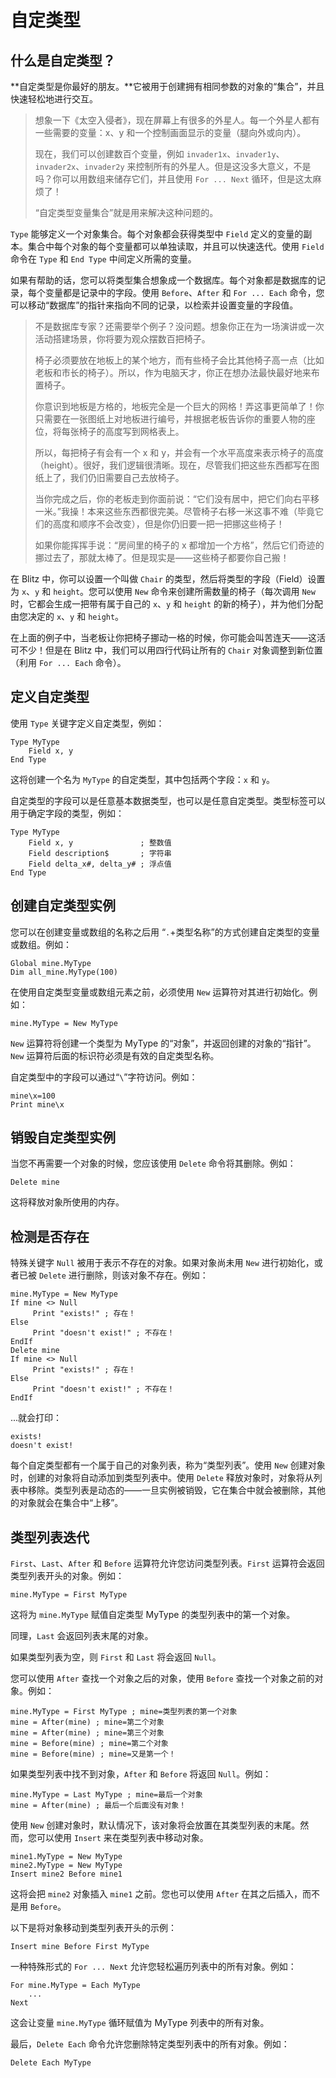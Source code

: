 # 自定类型

## 什么是自定类型？

**自定类型是你最好的朋友。**它被用于创建拥有相同参数的对象的“集合”，并且快速轻松地进行交互。

> 想象一下《太空入侵者》，现在屏幕上有很多的外星人。每一个外星人都有一些需要的变量：x、y 和一个控制画面显示的变量（腿向外或向内）。
>
> 现在，我们可以创建数百个变量，例如 `invader1x`、`invader1y`、`invader2x`、`invader2y` 来控制所有的外星人。但是这没多大意义，不是吗？你可以用数组来储存它们，并且使用 `For ... Next` 循环，但是这太麻烦了！
>
> “自定类型变量集合”就是用来解决这种问题的。

`Type` 能够定义一个对象集合。每个对象都会获得类型中 `Field` 定义的变量的副本。集合中每个对象的每个变量都可以单独读取，并且可以快速迭代。使用 `Field` 命令在 `Type` 和 `End Type` 中间定义所需的变量。

如果有帮助的话，您可以将类型集合想象成一个数据库。每个对象都是数据库的记录，每个变量都是记录中的字段。使用 `Before`、`After` 和 `For ... Each` 命令，您可以移动“数据库”的指针来指向不同的记录，以检索并设置变量的字段值。

> 不是数据库专家？还需要举个例子？没问题。想象你正在为一场演讲或一次活动搭建场景，你将要为观众摆数百把椅子。
>
> 椅子必须要放在地板上的某个地方，而有些椅子会比其他椅子高一点（比如老板和市长的椅子）。所以，作为电脑天才，你正在想办法最快最好地来布置椅子。
>
> 你意识到地板是方格的，地板完全是一个巨大的网格！弄这事更简单了！你只需要在一张图纸上对地板进行编号，并根据老板告诉你的重要人物的座位，将每张椅子的高度写到网格表上。
>
> 所以，每把椅子有会有一个 x 和 y，并会有一个水平高度来表示椅子的高度（height）。很好，我们逻辑很清晰。现在，尽管我们把这些东西都写在图纸上了，我们仍旧需要自己去放椅子。
>
> 当你完成之后，你的老板走到你面前说：“它们没有居中，把它们向右平移一米。”我操！本来这些东西都很完美。尽管椅子右移一米这事不难（毕竟它们的高度和顺序不会改变），但是你仍旧要一把一把挪这些椅子！
>
> 如果你能挥挥手说：“房间里的椅子的 x 都增加一个方格”，然后它们奇迹的挪过去了，那就太棒了。但是现实是——这些椅子都要你自己搬！

在 Blitz 中，你可以设置一个叫做 `Chair` 的类型，然后将类型的字段（Field）设置为 `x`、`y` 和 `height`。您可以使用 `New` 命令来创建所需数量的椅子（每次调用 `New` 时，它都会生成一把带有属于自己的 `x`、`y` 和 `height` 的新的椅子），并为他们分配由您决定的 `x`、`y` 和 `height`。

在上面的例子中，当老板让你把椅子挪动一格的时候，你可能会叫苦连天——这活可不少！但是在 Blitz 中，我们可以用四行代码让所有的 `Chair` 对象调整到新位置（利用 `For ... Each` 命令）。

## 定义自定类型

使用 `Type` 关键字定义自定类型，例如：

```basic
Type MyType 
    Field x, y 
End Type
```

这将创建一个名为 `MyType` 的自定类型，其中包括两个字段：`x` 和 `y`。

自定类型的字段可以是任意基本数据类型，也可以是任意自定类型。类型标签可以用于确定字段的类型，例如：

```basic
Type MyType 
    Field x, y               ; 整数值
    Field description$       ; 字符串 
    Field delta_x#, delta_y# ; 浮点值
End Type 
```

## 创建自定类型实例

您可以在创建变量或数组的名称之后用 “`.`+类型名称”的方式创建自定类型的变量或数组。例如：

```basic
Global mine.MyType
Dim all_mine.MyType(100)
```

在使用自定类型变量或数组元素之前，必须使用 `New` 运算符对其进行初始化。例如：

```basic
mine.MyType = New MyType
```

`New` 运算符将创建一个类型为 MyType 的“对象”，并返回创建的对象的“指针”。`New` 运算符后面的标识符必须是有效的自定类型名称。

自定类型中的字段可以通过“`\`”字符访问。例如：

```basic
mine\x=100
Print mine\x
```

## 销毁自定类型实例

当您不再需要一个对象的时候，您应该使用 `Delete` 命令将其删除。例如：

```basic
Delete mine
```

这将释放对象所使用的内存。

## 检测是否存在

特殊关键字 `Null` 被用于表示不存在的对象。如果对象尚未用 `New` 进行初始化，或者已被 `Delete` 进行删除，则该对象不存在。例如：

```basic
mine.MyType = New MyType 
If mine <> Null 
     Print "exists!" ; 存在！
Else 
     Print "doesn't exist!" ; 不存在！
EndIf 
Delete mine 
If mine <> Null 
     Print "exists!" ; 存在！
Else 
     Print "doesn't exist!" ; 不存在！
EndIf 
```

...就会打印：

```
exists! 
doesn't exist!
```

每个自定类型都有一个属于自己的对象列表，称为“类型列表”。使用 `New` 创建对象时，创建的对象将自动添加到类型列表中。使用 `Delete` 释放对象时，对象将从列表中移除。类型列表是动态的——一旦实例被销毁，它在集合中就会被删除，其他的对象就会在集合中“上移”。

## 类型列表迭代

`First`、`Last`、`After` 和 `Before` 运算符允许您访问类型列表。`First` 运算符会返回类型列表开头的对象。例如：

```basic
mine.MyType = First MyType
```

这将为 `mine.MyType` 赋值自定类型 MyType 的类型列表中的第一个对象。

同理，`Last` 会返回列表末尾的对象。

如果类型列表为空，则 `First` 和 `Last` 将会返回 `Null`。

您可以使用 `After` 查找一个对象之后的对象，使用 `Before` 查找一个对象之前的对象。例如：

```basic
mine.MyType = First MyType ; mine=类型列表的第一个对象
mine = After(mine) ; mine=第二个对象
mine = After(mine) ; mine=第三个对象
mine = Before(mine) ; mine=第二个对象
mine = Before(mine) ; mine=又是第一个！
```

如果类型列表中找不到对象，`After` 和 `Before` 将返回 `Null`。例如：

```basic
mine.MyType = Last MyType ; mine=最后一个对象
mine = After(mine) ; 最后一个后面没有对象！
```

使用 `New` 创建对象时，默认情况下，该对象将会放置在其类型列表的末尾。然而，您可以使用 `Insert` 来在类型列表中移动对象。

```basic
mine1.MyType = New MyType
mine2.MyType = New MyType 
Insert mine2 Before mine1
```

这将会把 `mine2` 对象插入 `mine1` 之前。您也可以使用 `After` 在其之后插入，而不是用 `Before`。

以下是将对象移动到类型列表开头的示例：

```basic
Insert mine Before First MyType
```

一种特殊形式的 `For ... Next` 允许您轻松遍历列表中的所有对象。例如：

```basic
For mine.MyType = Each MyType 
    ...
Next
```

这会让变量 `mine.MyType` 循环赋值为 MyType 列表中的所有对象。

最后，`Delete Each` 命令允许您删除特定类型列表中的所有对象。例如：

```basic
Delete Each MyType
```
